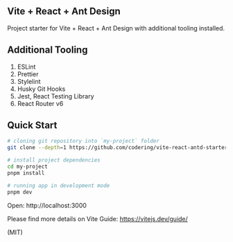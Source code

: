 ## Vite + React + Ant Design

Project starter for Vite + React + Ant Design with additional tooling installed.

## Additional Tooling

1. ESLint
2. Prettier
3. Stylelint
4. Husky Git Hooks
5. Jest, React Testing Library
6. React Router v6

## Quick Start

```bash
# cloning git repository into `my-project` folder
git clone --depth=1 https://github.com/codering/vite-react-antd-starter.git my-project

# install project dependencies
cd my-project
pnpm install

# running app in development mode
pnpm dev
```

Open: http://localhost:3000

Please find more details on Vite Guide: https://vitejs.dev/guide/

(MIT)
